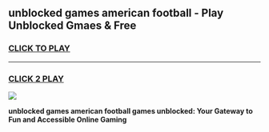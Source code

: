 
## unblocked games american football - Play Unblocked Gmaes & Free
<h3>
<a href="https://news.freeplayer.one?title=unblocked_games_american_football&ref=16F">CLICK TO PLAY</a></h3>
<hr>

<h3>
<a href="https://news.freeplayer.one?title=unblocked_games_american_football&ref=16F">CLICK 2 PLAY</a>
  
</h3>

<a href="https://news.freeplayer.one?title=unblocked_games_american_football&ref=16F/"><img src="https://clearcache.store/games.png"></a>


**unblocked games american football games unblocked: Your Gateway to Fun and Accessible Online Gaming**
